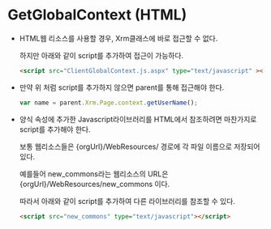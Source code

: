 # GetGlobalContext (HTML)

* HTML웹 리소스를 사용할 경우, Xrm클래스에 바로 접근할 수 없다. 

  하지만 아래와 같이 script를 추가하여 접근이 가능하다.

  ```html
  <script src="ClientGlobalContext.js.aspx" type="text/javascript" ></script>
  ```

* 만약 위 처럼 script를 추가하지 않으면 parent를 통해 접근해야 한다.

  ```javascript
  var name = parent.Xrm.Page.context.getUserName();
  ```

* 양식 속성에 추가한 Javascript라이브러리를 HTML에서 참조하려면 마찬가지로 script를 추가해야 한다.

  보통 웹리소스들은 {orgUrl}/WebResources/ 경로에 각 파일 이름으로 저장되어 있다.

  예를들어 new_commons라는 웹리소스의 URL은 {orgUrl}/WebResources/new_commons 이다.

  따라서 아래와 같이 script를 추가하여 다른 라이브러리를 참조할 수 있다.

  ```html
  <script src="new_commons" type="text/javascript"></script>
  ```

  